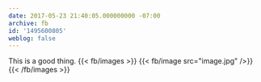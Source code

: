 ```yaml
---
date: 2017-05-23 21:40:05.000000000 -07:00
archive: fb
id: '1495600805'
weblog: false
---
```


This is a good thing.
{{< fb/images >}}
{{< fb/image src="image.jpg" />}}
{{< /fb/images >}}
